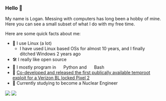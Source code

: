 <!---
TODO: Make the header look prettier, its kinda ugly rn, maybe like a picture?
-->

### Hello 👋
My name is Logan. Messing with computers has long been a hobby of mine. Here you can see a small subset of what I do with my free time.

Here are some quick facts about me:
- 🐧 I use Linux (a lot)
  - I have used Linux based OSs for almost 10 years, and I finally ditched Windows 2 years ago
- 🛠️ I really like open source
- 🧰 I mostly program in <img src="https://simpleicons.org/icons/python.svg" width="16"> Python and <img src="https://simpleicons.org/icons/gnubash.svg" width="16"> Bash
- 📱 [Co-developed and released the first publically available temproot exploit for a Verizon BL locked Pixel 2](https://forum.xda-developers.com/pixel-2-xl/how-to/temporary-magisk-root-vzw-pixel-2-xl-xl-t3981423)
- 📖 Currently studying to become a Nuclear Engineer


<p>
<img align="center" src="https://github-readme-stats.vercel.app/api?username=logan2611&show_icons=true&theme=dark" />
<img align="center" src="https://github-readme-stats.vercel.app/api/top-langs/?username=logan2611&show_icons=true&theme=dark&layout=compact" />
</p>
